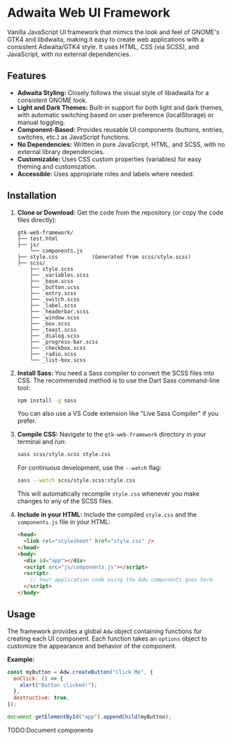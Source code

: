 # Adwaita Web UI Framework

Vanilla JavaScript UI framework that mimics the look and feel of GNOME's GTK4 and libdwaita, making it easy to create web applications with a consistent Adwaita/GTK4 style. It uses HTML, CSS (via SCSS), and JavaScript, with no external dependencies.

## Features

- **Adwaita Styling:** Closely follows the visual style of libadwaita for a consistent GNOME look.
- **Light and Dark Themes:** Built-in support for both light and dark themes, with automatic switching based on user preference (localStorage) or manual toggling.
- **Component-Based:** Provides reusable UI components (buttons, entries, switches, etc.) as JavaScript functions.
- **No Dependencies:** Written in pure JavaScript, HTML, and SCSS, with no external library dependencies.
- **Customizable:** Uses CSS custom properties (variables) for easy theming and customization.
- **Accessible:** Uses appropriate roles and labels where needed.

## Installation

1. **Clone or Download:** Get the code from the repository (or copy the code files directly):

   ```
   gtk-web-framework/
   ├── test.html
   ├── js/
       └── components.js
   ├── style.css           (Generated from scss/style.scss)
   ├── scss/
       ├── style.scss
       ├── _variables.scss
       ├── _base.scss
       ├── _button.scss
       ├── _entry.scss
       ├── _switch.scss
       ├── _label.scss
       ├── _headerbar.scss
       ├── _window.scss
       ├── _box.scss
       ├── _toast.scss
       ├── _dialog.scss
       ├── _progress-bar.scss
       ├── _checkbox.scss
       ├── _radio.scss
       └── _list-box.scss

   ```

2. **Install Sass:** You need a Sass compiler to convert the SCSS files into CSS. The recommended method is to use the Dart Sass command-line tool:

   ```bash
   npm install -g sass
   ```

   You can also use a VS Code extension like "Live Sass Compiler" if you prefer.

3. **Compile CSS:** Navigate to the `gtk-web-framework` directory in your terminal and run:

   ```bash
   sass scss/style.scss style.css
   ```

   For continuous development, use the `--watch` flag:

   ```bash
   sass --watch scss/style.scss:style.css
   ```

   This will automatically recompile `style.css` whenever you make changes to any of the SCSS files.

4. **Include in your HTML:** Include the compiled `style.css` and the `components.js` file in your HTML:

   ```html
   <head>
     <link rel="stylesheet" href="style.css" />
   </head>
   <body>
     <div id="app"></div>
     <script src="js/components.js"></script>
     <script>
       // Your application code using the Adw components goes here
     </script>
   </body>
   ```

## Usage

The framework provides a global `Adw` object containing functions for creating each UI component. Each function takes an `options` object to customize the appearance and behavior of the component.

**Example:**

```javascript
const myButton = Adw.createButton("Click Me", {
  onClick: () => {
    alert("Button clicked!");
  },
  destructive: true,
});

document.getElementById("app").appendChild(myButton);
```

TODO:Document components

